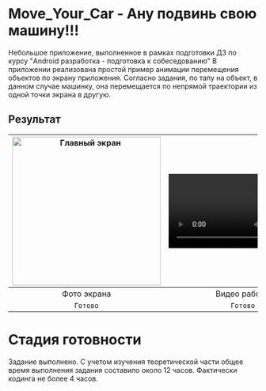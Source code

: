 # Move_Your_Car - Ану подвинь свою машину!!!
Небольшое приложение, выполненное в рамках подготовки ДЗ по курсу "Android разработка - подготовка к собеседованию"
В приложении реализована простой пример анимации перемещения объектов по экрану приложения. Согласно задания, по тапу на объект, в данном случае машинку, она перемещается по непрямой траектории из одной точки экрана в другую.
  

## Результат
| <img src="https://user-images.githubusercontent.com/73497940/154864879-91b4f679-c0ab-4481-8f76-da107ce1ee35.jpg" width="300" title="Главный экран"> | <video src="https://user-images.githubusercontent.com/73497940/154864895-27d2c35b-3fcb-4954-ba2e-2de1772426fa.mp4" ></video> 
|:--------------------------------:|:--------------------------------:|
| Фото экрана | Видео работы |
| `Готово` | `Готово` |

# Стадия готовности
Задание выполнено. С учетом изучения теоретической части общее время выполнения задания составило около 12 часов. Фактически кодинга не более 4 часов. 
